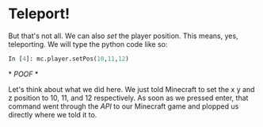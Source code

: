 # Teleport!


But that's not all. We can also *set* the player position. This means, yes, teleporting. We will type the python code like so:

```Python
In [4]: mc.player.setPos(10,11,12)
```

\* *POOF* \*

Let's think about what we did here. We just told Minecraft to set the x y and z position to 10, 11, and 12 respectively. As soon as we pressed enter, that command went through the *API* to our Minecraft game and plopped us directly where we told it to.
